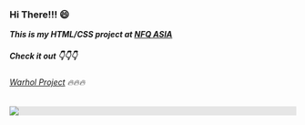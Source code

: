 ### <span>Hi There!!!</span> :smile: 

***This is my HTML/CSS project at [NFQ ASIA](https://www.nfq-asia.com/)*** 

##### Check it out :point_down::point_down::point_down:

###### [Warhol Project](https://duyvodev.github.io/warhol-project/#top)  :fire::fire::fire:



 <img style="display: block;-webkit-user-select: none;margin: auto;background-color: hsl(0, 0%, 90%);transition: background-color 300ms;" src="https://itviec.com/rails/active_storage/representations/proxy/eyJfcmFpbHMiOnsibWVzc2FnZSI6IkJBaHBBMFV0REE9PSIsImV4cCI6bnVsbCwicHVyIjoiYmxvYl9pZCJ9fQ==--7a4350d76ced467ee165ce6b30eb4d83bf4c6eb9/eyJfcmFpbHMiOnsibWVzc2FnZSI6IkJBaDdCem9MWm05eWJXRjBTU0lJY0c1bkJqb0dSVlE2RkhKbGMybDZaVjkwYjE5c2FXMXBkRnNIYVFJc0FXa0NMQUU9IiwiZXhwIjpudWxsLCJwdXIiOiJ2YXJpYXRpb24ifX0=--ee4e4854f68df0a745312d63f6c2782b5da346cd/nfq-asia-8bit-rockstars-logo.png">
